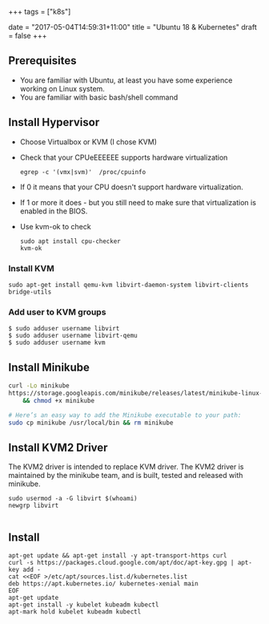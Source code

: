 +++
tags =  ["k8s"]

date = "2017-05-04T14:59:31+11:00"
title = "Ubuntu 18 & Kubernetes"
draft = false
+++

 

## Prerequisites

* You are familiar with Ubuntu, at least you have some experience working on Linux system. 
* You are familiar with basic bash/shell command


## Install Hypervisor

* Choose Virtualbox or KVM (I chose KVM)

* Check that your CPUeEEEEEE supports hardware virtualization

    ```
    egrep -c '(vmx|svm)'  /proc/cpuinfo
    ```

* If 0 it means that your CPU doesn't support hardware virtualization.
* If 1 or more it does - but you still need to make sure that virtualization is enabled in the BIOS. 

* Use kvm-ok to check

    ```
    sudo apt install cpu-checker
    kvm-ok
    ```

### Install KVM

    sudo apt-get install qemu-kvm libvirt-daemon-system libvirt-clients bridge-utils

### Add user to KVM groups

    $ sudo adduser username libvirt
    $ sudo adduser username libvirt-qemu
    $ sudo adduser username kvm    

## Install Minikube

```bash
curl -Lo minikube 
https://storage.googleapis.com/minikube/releases/latest/minikube-linux-amd64 \
    && chmod +x minikube

# Here’s an easy way to add the Minikube executable to your path:
sudo cp minikube /usr/local/bin && rm minikube

```

## Install KVM2 Driver

The KVM2 driver is intended to replace KVM driver. The KVM2 driver is maintained by the minikube team, and is built, tested and released with minikube.


```
sudo usermod -a -G libvirt $(whoami)
newgrp libvirt
```



```

```


## Install 

```
apt-get update && apt-get install -y apt-transport-https curl
curl -s https://packages.cloud.google.com/apt/doc/apt-key.gpg | apt-key add -
cat <<EOF >/etc/apt/sources.list.d/kubernetes.list
deb https://apt.kubernetes.io/ kubernetes-xenial main
EOF
apt-get update
apt-get install -y kubelet kubeadm kubectl
apt-mark hold kubelet kubeadm kubectl
```